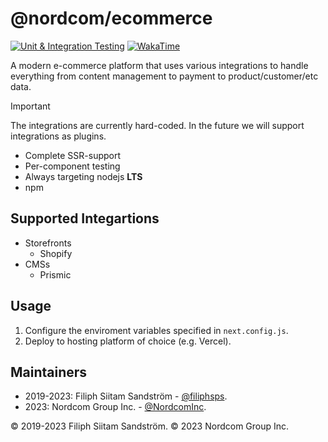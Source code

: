 # @nordcom/ecommerce

[![Unit & Integration Testing](https://github.com/NordcomInc/sweetsideofsweden-frontend/actions/workflows/ci.yml/badge.svg)](https://github.com/NordcomInc/sweetsideofsweden-frontend/actions/workflows/ci.yml)
[![WakaTime](https://wakatime.com/badge/github/NordcomInc/sweetsideofsweden-frontend.svg)](https://wakatime.com/badge/github/NordcomInc/sweetsideofsweden-frontend)

A modern e-commerce platform that uses various integrations to handle everything from content management to payment to product/customer/etc data.

> [!IMPORTANT]  
> The integrations are currently hard-coded. In the future we will support integrations as plugins.

- Complete SSR-support
- Per-component testing
- Always targeting nodejs **LTS**
- npm

## Supported Integartions

- Storefronts
  - Shopify
- CMSs
  - Prismic

## Usage

1. Configure the enviroment variables specified in `next.config.js`.
2. Deploy to hosting platform of choice (e.g. Vercel).

## Maintainers

- 2019-2023: Filiph Siitam Sandström - [@filiphsps](https://github.com/filiphsps).
- 2023: Nordcom Group Inc. - [@NordcomInc](https://github.com/NordcomInc).

© 2019-2023 Filiph Siitam Sandström.
© 2023 Nordcom Group Inc.
